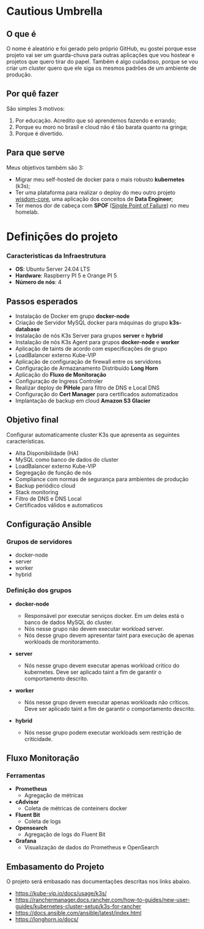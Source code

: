 # Cautious Umbrella

## O que é

O nome é aleatório e foi gerado pelo próprio GitHub, eu gostei porque esse projeto vai ser um guarda-chuva para outras aplicações que vou hostear e projetos que quero tirar do papel. Também é algo cuidadoso, porque se vou criar um cluster quero que ele siga os mesmos padrões de um ambiente de produção.

## Por quê fazer

São simples 3 motivos:
1. Por educação. Acredito que só aprendemos fazendo e errando;
2. Porque eu moro no brasil e cloud não é tão barata quanto na gringa;
3. Porque é divertido.

## Para que serve

Meus objetivos também são 3:
- Migrar meu self-hosted de docker para o mais robusto **kubernetes** (k3s);
- Ter uma plataforma para realizar o deploy do meu outro projeto [wisdom-core](https://github.com/santanaMd/wisdom-core), uma aplicação dos conceitos de **Data Engineer**;
- Ter menos dor de cabeça com **SPOF** ([Single Point of Failure](https://en.wikipedia.org/wiki/Single_point_of_failure)) no meu homelab.

# Definições do projeto

### Caracteristicas da Infraestrutura
- **OS**: Ubuntu Server 24.04 LTS
- **Hardware**: Raspberry PI 5 e Orange PI 5
- **Número de nós**: 4

## Passos esperados
- Instalação de Docker em grupo **docker-node**
- Criação de Servidor MySQL docker para máquinas do grupo **k3s-database**
- Instalação de nós K3s Server para grupos **server** e **hybrid**
- Instalação de nós K3s Agent para grupos **docker-node** e **worker**
- Aplicação de taints de acordo com especificações de grupo
- LoadBalancer externo Kube-VIP
- Aplicação de configuração de firewall entre os servidores
- Configuração de Armazanamento Distribuído **Long Horn**
- Aplicação do **Fluxo de Monitoração**
- Configuração de Ingress Controler
- Realizar deploy de **PiHole** para filtro de DNS e Local DNS
- Configuração do **Cert Manager** para certificados automatizados
- Implantação de backup em cloud **Amazon S3 Glacier**

## Objetivo final

Configurar automaticamente cluster K3s que apresenta as seguintes características.
- Alta Disponibilidade (HA)
- MySQL como banco de dados do cluster
- LoadBalancer externo Kube-VIP
- Segregação de função de nós
- Compliance com normas de segurança para ambientes de produção
- Backup periódico cloud
- Stack monitoring
- Filtro de DNS e DNS Local
- Certificados válidos e automaticos

## Configuração Ansible

### Grupos de servidores
- docker-node
- server
- worker
- hybrid

### Definição dos grupos

- **docker-node**
    - Responsável por executar serviços docker. Em um deles está o banco de dados MySQL do cluster.
    - Nós nesse grupo não devem executar workload server.
    - Nós desse grupo devem apresentar taint para execução de apenas workloads de monitoramento.

- **server**
    - Nós nesse grupo devem executar apenas workload crítico do kubernetes. Deve ser aplicado taint a fim de garantir o comportamento descrito.
- **worker**
    - Nós nesse grupo devem executar apenas workloads não críticos. Deve ser aplicado taint a fim de garantir o comportamento descrito.
- **hybrid**
    - Nós nesse grupo podem executar workloads sem restrição de criticidade.

## Fluxo Monitoração

### Ferramentas

- **Prometheus**
    - Agregação de métricas
- **cAdvisor**
    - Coleta de métricas de conteiners docker
- **Fluent Bit**
    - Coleta de logs
- **Opensearch**
    - Agregação de logs do Fluent Bit
- **Grafana**
    - Visualização de dados do Prometheus e OpenSearch

## Embasamento do Projeto

O projeto será embasado nas documentações descritas nos links abaixo.

- https://kube-vip.io/docs/usage/k3s/
- https://ranchermanager.docs.rancher.com/how-to-guides/new-user-guides/kubernetes-cluster-setup/k3s-for-rancher
- https://docs.ansible.com/ansible/latest/index.html
- https://longhorn.io/docs/
